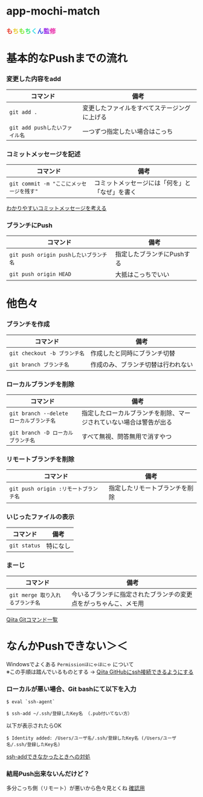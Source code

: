 # app-mochi-match
### <span style="color: #e83929;">も</span><span style="color: #e8c829;">ち</span><span style="color: #79e829;">も</span><span style="color: #29e869;">ち</span><span style="color: #29d8e8;">く</span><span style="color: #2949e8;">ん</span><span style="color: #9829e8;">監</span><span style="color: #e829a8;">修</span>

# 基本的なPushまでの流れ
### **変更した内容をadd**  
| コマンド | 備考 |
| ---- | ---- |
| `git add .` | 変更したファイルをすべてステージングに上げる |
| `git add pushしたいファイル名` | 一つずつ指定したい場合はこっち |

### **コミットメッセージを記述**  
| コマンド | 備考 |
| ---- | ---- |
| `git commit -m "ここにメッセージを残す"` | コミットメッセージには「何を」と「なぜ」を書く |

[わかりやすいコミットメッセージを考える](https://www.tam-tam.co.jp/tipsnote/program/post16686.html)

### **ブランチにPush**  
| コマンド | 備考 |
| ---- | ---- |
| `git push origin pushしたいブランチ名` | 指定したブランチにPushする |
| `git push origin HEAD` | 大抵はこっちでいい |

# 他色々
### **ブランチを作成** 
| コマンド | 備考 |
| ---- | ---- |
| `git checkout -b ブランチ名` | 作成したと同時にブランチ切替 |
| `git branch ブランチ名` | 作成のみ、ブランチ切替は行われない |

### **ローカルブランチを削除** 
| コマンド | 備考 |
| ---- | ---- |
| `git branch --delete ローカルブランチ名` | 指定したローカルブランチを削除、マージされていない場合は警告が出る |
| `git branch -D ローカルブランチ名` | すべて無視、問答無用で消すやつ |

### **リモートブランチを削除** 
| コマンド | 備考 |
| ---- | ---- |
| `git push origin :リモートブランチ名` | 指定したリモートブランチを削除 |

### **いじったファイルの表示**
| コマンド | 備考 |
| ---- | ---- |
| `git status` | 特になし |

### **まーじ**
| コマンド | 備考 |
| ---- | ---- |
| `git merge 取り入れるブランチ名` | 今いるブランチに指定されたブランチの変更点をがっちゃんこ、メモ用 |

[Qiita Gitコマンド一覧](https://qiita.com/fukumone/items/73e1a9a62c5e4454263b)

# なんかPushできない＞＜
Windowsでよくある `Permissionほにゃほにゃ` について  
※この手順は踏んでいるものとする → [Qiita GitHubにssh接続できるようにする](https://qiita.com/0ta2/items/25c27d447378b13a1ac3)  
### **ローカルが悪い場合、Git bashにて以下を入力**
```
$ eval `ssh-agent`
```
```
$ ssh-add ~/.ssh/登録したKey名 （.pub付いてない方）
```
以下が表示されたらOK
```
$ Identity added: /Users/ユーザ名/.ssh/登録したKey名 (/Users/ユーザ名/.ssh/登録したKey名)
```
[ssh-addできなかったときへの対処](https://qiita.com/sshojiro/items/60982f06c1a0ba88c160)
### **結局Push出来ないんだけど？**  
多分こっち側（リモート）が悪いから色々見とくね [確認用](https://github.com/VegetableMeat/app-mochi-match/settings/access)